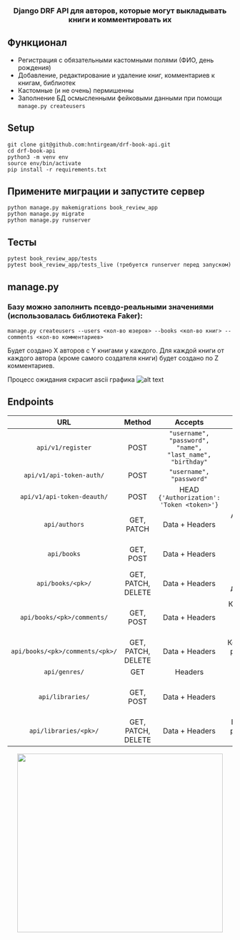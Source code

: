 <h3 align="center">Django DRF API для авторов, которые могут выкладывать книги и комментировать их</h3>

## Функционал
* Регистрация с обязательными кастомными полями (ФИО, день рождения) 
* Добавление, редактирование и удаление книг, комментариев к книгам, библиотек
* Кастомные (и не очень) пермишенны 
* Заполнение БД осмысленными фейковыми данными при помощи `manage.py createusers`


## Setup
```
git clone git@github.com:hntirgeam/drf-book-api.git
cd drf-book-api
python3 -m venv env
source env/bin/activate 
pip install -r requirements.txt
```

## Примените миграции и запустите сервер
```
python manage.py makemigrations book_review_app
python manage.py migrate
python manage.py runserver
```

## Тесты
```
pytest book_review_app/tests
pytest book_review_app/tests_live (требуется runserver перед запуском)
```

## manage.py 
### Базу можно заполнить псевдо-реальными значениями (использовалась библиотека Faker):
```
manage.py createusers --users <кол-во юзеров> --books <кол-во книг> --comments <кол-во комментариев>
```
Будет создано X авторов с Y книгами у каждого. Для каждой книги от каждого автора (кроме самого создателя книги) будет создано по Z комментариев. 

Процесс ожидания скрасит ascii графика
![alt text](https://user-images.githubusercontent.com/56179857/147412418-54653692-fec3-49ec-a858-d1604ad2d54f.png)


## Endpoints
| URL                               | Method                    | Accepts                                                   | Returns                          | 
|:---------------------------------:|:-------------------------:|:---------------------------------------------------------:|:--------------------------------:|
|`api/v1/register`                  | POST                      | `"username", "password", "name", "last_name", "birthday"` |  `HTTP_200_OK`                   |
|`api/v1/api-token-auth/`           | POST                      | `"username", "password"`                                  |  Token                           |
|`api/v1/api-token-deauth/`         | POST                      |  HEAD `{'Authorization': 'Token <token>'}`                |  `HTTP_200_OK`                   |
|`api/authors`                      | GET, PATCH                |  Data + Headers                                           |  Авторов или созданные данные    |
|`api/books`                        | GET, POST                 |  Data + Headers                                           |  Книги или созданные данные      |
|`api/books/<pk>/`                  | GET, PATCH, DELETE        |  Data + Headers                                           |  Книгу, ред. данные, 204         |
|`api/books/<pk>/comments/`         | GET, POST                 |  Data + Headers                                           |  Комментарии или созданные данные|
|`api/books/<pk>/comments/<pk>/`    | GET, PATCH, DELETE        |  Data + Headers                                           |  Комментарий, ред. данные, 204   |
|`api/genres/`                      | GET                       |  Headers                                                  |  Жанры                           |
|`api/libraries/`                   | GET, POST                 |  Data + Headers                                           |  Библиотеки или созданные данные |
|`api/libraries/<pk>/`              | GET, PATCH, DELETE        |  Data + Headers                                           |  Библиотеку, ред. данные, 204    |

<p align="center">
  <img width="460" height="400" src="https://user-images.githubusercontent.com/56179857/147412299-500b6952-7462-41cf-ae0d-5260464ba977.jpg">
</p>

